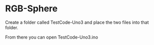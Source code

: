 # RGB-Sphere

Create a folder called TestCode-Uno3 and place the two files into that folder.

From there you can open TestCode-Uno3.ino
